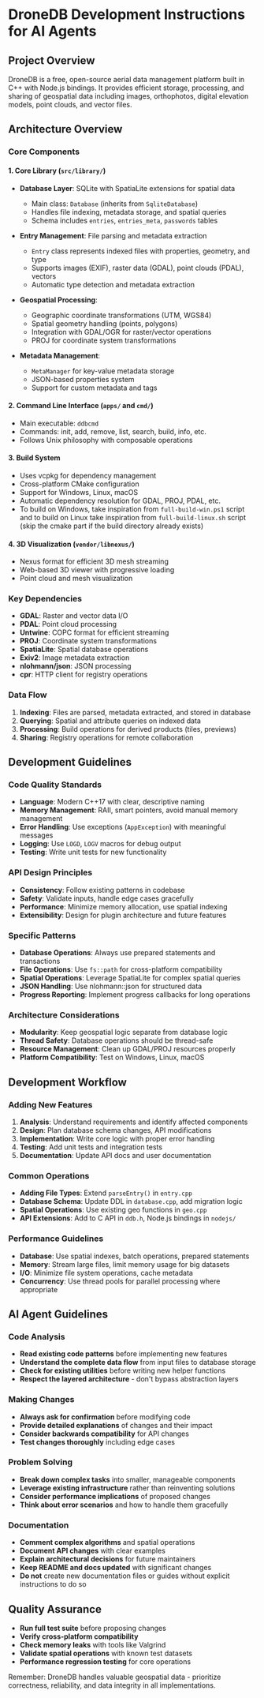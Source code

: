 # DroneDB Development Instructions for AI Agents

## Project Overview
DroneDB is a free, open-source aerial data management platform built in C++ with Node.js bindings. It provides efficient storage, processing, and sharing of geospatial data including images, orthophotos, digital elevation models, point clouds, and vector files.

## Architecture Overview

### Core Components

#### 1. **Core Library (`src/library/`)**
- **Database Layer**: SQLite with SpatiaLite extensions for spatial data
  - Main class: `Database` (inherits from `SqliteDatabase`)
  - Handles file indexing, metadata storage, and spatial queries
  - Schema includes `entries`, `entries_meta`, `passwords` tables

- **Entry Management**: File parsing and metadata extraction
  - `Entry` class represents indexed files with properties, geometry, and type
  - Supports images (EXIF), raster data (GDAL), point clouds (PDAL), vectors
  - Automatic type detection and metadata extraction

- **Geospatial Processing**:
  - Geographic coordinate transformations (UTM, WGS84)
  - Spatial geometry handling (points, polygons)
  - Integration with GDAL/OGR for raster/vector operations
  - PROJ for coordinate system transformations

- **Metadata Management**:
  - `MetaManager` for key-value metadata storage
  - JSON-based properties system
  - Support for custom metadata and tags

#### 2. **Command Line Interface (`apps/` and `cmd/`)**
- Main executable: `ddbcmd`
- Commands: init, add, remove, list, search, build, info, etc.
- Follows Unix philosophy with composable operations

#### 3. **Build System**
- Uses vcpkg for dependency management
- Cross-platform CMake configuration
- Support for Windows, Linux, macOS
- Automatic dependency resolution for GDAL, PROJ, PDAL, etc.
- To build on Windows, take inspiration from `full-build-win.ps1` script and to build on Linux take inspiration from `full-build-linux.sh` script (skip the cmake part if the build directory already exists)

#### 4. **3D Visualization (`vendor/libnexus/`)**
- Nexus format for efficient 3D mesh streaming
- Web-based 3D viewer with progressive loading
- Point cloud and mesh visualization

### Key Dependencies
- **GDAL**: Raster and vector data I/O
- **PDAL**: Point cloud processing
- **Untwine**: COPC format for efficient streaming
- **PROJ**: Coordinate system transformations
- **SpatiaLite**: Spatial database operations
- **Exiv2**: Image metadata extraction
- **nlohmann/json**: JSON processing
- **cpr**: HTTP client for registry operations

### Data Flow
1. **Indexing**: Files are parsed, metadata extracted, and stored in database
2. **Querying**: Spatial and attribute queries on indexed data
3. **Processing**: Build operations for derived products (tiles, previews)
4. **Sharing**: Registry operations for remote collaboration

## Development Guidelines

### Code Quality Standards
- **Language**: Modern C++17 with clear, descriptive naming
- **Memory Management**: RAII, smart pointers, avoid manual memory management
- **Error Handling**: Use exceptions (`AppException`) with meaningful messages
- **Logging**: Use `LOGD`, `LOGV` macros for debug output
- **Testing**: Write unit tests for new functionality

### API Design Principles
- **Consistency**: Follow existing patterns in codebase
- **Safety**: Validate inputs, handle edge cases gracefully
- **Performance**: Minimize memory allocation, use spatial indexing
- **Extensibility**: Design for plugin architecture and future features

### Specific Patterns
- **Database Operations**: Always use prepared statements and transactions
- **File Operations**: Use `fs::path` for cross-platform compatibility
- **Spatial Operations**: Leverage SpatiaLite for complex spatial queries
- **JSON Handling**: Use nlohmann::json for structured data
- **Progress Reporting**: Implement progress callbacks for long operations

### Architecture Considerations
- **Modularity**: Keep geospatial logic separate from database logic
- **Thread Safety**: Database operations should be thread-safe
- **Resource Management**: Clean up GDAL/PROJ resources properly
- **Platform Compatibility**: Test on Windows, Linux, macOS

## Development Workflow

### Adding New Features
1. **Analysis**: Understand requirements and identify affected components
2. **Design**: Plan database schema changes, API modifications
3. **Implementation**: Write core logic with proper error handling
4. **Testing**: Add unit tests and integration tests
5. **Documentation**: Update API docs and user documentation

### Common Operations
- **Adding File Types**: Extend `parseEntry()` in `entry.cpp`
- **Database Schema**: Update DDL in `database.cpp`, add migration logic
- **Spatial Operations**: Use existing geo functions in `geo.cpp`
- **API Extensions**: Add to C API in `ddb.h`, Node.js bindings in `nodejs/`

### Performance Guidelines
- **Database**: Use spatial indexes, batch operations, prepared statements
- **Memory**: Stream large files, limit memory usage for big datasets
- **I/O**: Minimize file system operations, cache metadata
- **Concurrency**: Use thread pools for parallel processing where appropriate

## AI Agent Guidelines

### Code Analysis
- **Read existing code patterns** before implementing new features
- **Understand the complete data flow** from input files to database storage
- **Check for existing utilities** before writing new helper functions
- **Respect the layered architecture** - don't bypass abstraction layers

### Making Changes
- **Always ask for confirmation** before modifying code
- **Provide detailed explanations** of changes and their impact
- **Consider backwards compatibility** for API changes
- **Test changes thoroughly** including edge cases

### Problem Solving
- **Break down complex tasks** into smaller, manageable components
- **Leverage existing infrastructure** rather than reinventing solutions
- **Consider performance implications** of proposed changes
- **Think about error scenarios** and how to handle them gracefully

### Documentation
- **Comment complex algorithms** and spatial operations
- **Document API changes** with clear examples
- **Explain architectural decisions** for future maintainers
- **Keep README and docs updated** with significant changes
- **Do not** create new documentation files or guides without explicit instructions to do so

## Quality Assurance
- **Run full test suite** before proposing changes
- **Verify cross-platform compatibility**
- **Check memory leaks** with tools like Valgrind
- **Validate spatial operations** with known test datasets
- **Performance regression testing** for core operations

Remember: DroneDB handles valuable geospatial data - prioritize correctness, reliability, and data integrity in all implementations.
